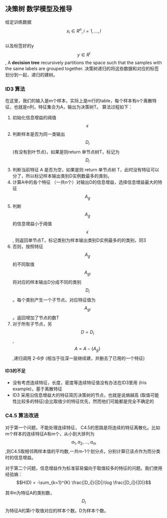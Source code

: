 ## 决策树 数学模型及推导

给定训练数据
$$x_i \in R^n, i=1,…,l$$  
以及标签好的y 
$$y \in R^l$$, 
A **decision tree** recursively partitions the space such that the samples with the same labels are grouped together. 
决策树递归的将这些数据和对应的标签划分到一起，递归的建树。


### ID3 算法
在这里，我们的输入是m个样本，实际上是m行的table，每个样本有n个离散特征，也就是n列，特征集合为A，输出为决策树T。
算法过程如下：
1. 初始化信息增益的阈值 $$\epsilon$$
2. 判断样本是否为同一类输出 $$D_i$$ (有没有到叶节点)，如果是则return 单节点树T，标记为$$D_i$$
3. 判断当前特征 A 是否为空，如果是则 return 单节点树 T，此时没有特征可以分了，所以标记样本输出类别D实例数最多的类别。
4. 计算A中的各个特征 （一共n个）对输出D的信息增益，选择信息增益最大的特征$$A_g$$
5. 判断$$A_g$$的信息增益小于阈值$$\epsilon$$, 则返回单节点T，标记类别为样本输出类别D实例最多的的类别，同3
6. 否则，按照特征$$A_g$$的不同取值$$A_{gi}$$将对应的样本输出D分成不同的类别$$D_i$$。每个类别产生一个子节点。对应特征值为$$A_{gi}$$。返回增加了节点的数T
7. 对于所有子节点，另 $$D = D_i$$ , $$A = A - \{A_g\}$$,递归调用 2-6步 (相当于往深一层继续建，并删去了已用的一个特征) 



#### ID3的不足
- 没有考虑连续特征，长度，密度等连续特征值没有办法在ID3里用 (Iris example)，基于离散特征
- ID3 采用沿信息增益大的特征简历决策树的节点，也就是说熵越高 (取值可能性比较多的特征)会比取值少的特征优先，然而他们可能都是完全不确定的


### C4.5 算法改进
对于第一个问题，不能处理连续特征， C4.5的思路是将连续的特征离散化。比如m个样本的连续特征A有m个，从小到大排列为$$a_1,a_2,...,a_m$$,则C4.5取相邻两样本值的平均数,一共m-1个划分点，分别计算已该点作为而分类时的信息增益。

对于第二个问题，信息增益作为标准容易偏向于取值较多的特征的问题。我们使用经验熵：
$$H(D) = -\sum_{k=1}^{K} \frac{|D_i|}{|D|}\log \frac{|D_i|}{|D|}$$

其中n为特征A的类别数， $$D_i$$为特征A的第i个取值对应的样本个数。D为样本个数。

